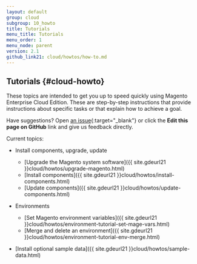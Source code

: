 ```yaml
---
layout: default
group: cloud
subgroup: 10_howto
title: Tutorials
menu_title: Tutorials
menu_order: 1
menu_node: parent
version: 2.1
github_link21: cloud/howtos/how-to.md
---
```


## Tutorials {#cloud-howto}
These topics are intended to get you up to speed quickly using Magento Enterprise Cloud Edition. These are step-by-step instructions that provide instructions about specific tasks or that explain how to achieve a goal.

Have suggestions? Open [an issue](https://github.com/magento/devdocs/issues){:target="_blank"} or click the **Edit this page on GitHub** link and give us feedback directly.

Current topics:

*	Install components, upgrade, update

	*	[Upgrade the Magento system software]({{ site.gdeurl21 }}cloud/howtos/upgrade-magento.html)
	*	[Install components]({{ site.gdeurl21 }}cloud/howtos/install-components.html)
	*	[Update components]({{ site.gdeurl21 }}cloud/howtos/update-components.html)

*	Environments

	*	[Set Magento environment variables]({{ site.gdeurl21 }}cloud/howtos/environment-tutorial-set-mage-vars.html)
	*	[Merge and delete an environment]({{ site.gdeurl21 }}cloud/howtos/environment-tutorial-env-merge.html)
	
*	[Install optional sample data]({{ site.gdeurl21 }}cloud/howtos/sample-data.html)

